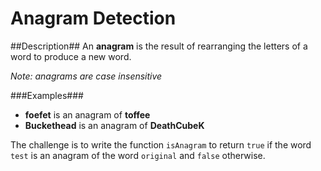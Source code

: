 Anagram Detection
======

##Description##
An **anagram** is the result of rearranging the letters of a word to produce a
new word.

_Note: anagrams are case insensitive_

###Examples###
- **foefet** is an anagram of **toffee**
- **Buckethead** is an anagram of **DeathCubeK**

The challenge is to write the function `isAnagram` to return `true` if the word
`test` is an anagram of the word `original` and `false` otherwise.
